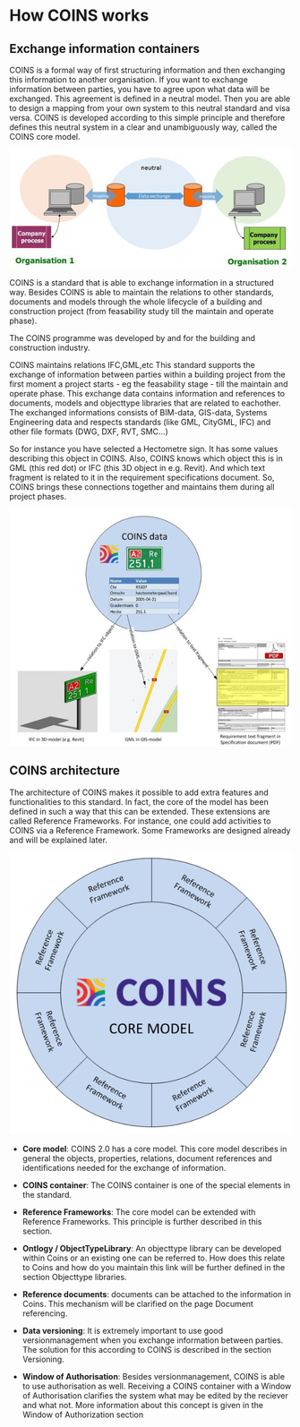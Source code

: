 # How COINS works



## Exchange information containers

COINS is a formal way of first structuring information and then exchanging this information to another organisation. If you want to exchange information between parties, you have to agree upon what data will be exchanged. This agreement is defined in a neutral model. Then you are able to design a mapping from your own system to this neutral standard and visa versa. COINS is developed according to this simple principle and therefore defines this neutral system in a clear and unambiguously way, called the COINS core model.

![Visualisation of information exchange between organisations](./media/600px-Exchangeinformation.jpg "Information exchange between organisations")

COINS is a standard that is able to exchange information in a structured way. Besides COINS is able to maintain the relations to other standards, documents and models through the whole lifecycle of a building and construction project (from feasability study till the maintain and operate phase).

The COINS programme was developed by and for the building and construction industry.


COINS maintains relations IFC,GML,etc
This standard supports the exchange of information between parties within a building project from the first moment a project starts - eg the feasability stage - till the maintain and operate phase. This exchange data contains information and references to documents, models and objecttype libraries that are related to eachother. The exchanged informations consists of BIM-data, GIS-data, Systems Engineering data and respects standards (like GML, CityGML, IFC) and other file formats (DWG, DXF, RVT, SMC...)

So for instance you have selected a Hectometre sign. It has some values describing this object in COINS. Also, COINS knows which object this is in GML (this red dot) or IFC (this 3D object in e.g. Revit). And which text fragment is related to it in the requirement specifications document. So, COINS brings these connections together and maintains them during all project phases.

![Visualisation of the Exchange of information about a Hectometre sign](./media/600px-IFC-GML-PDF_and_COINS.jpg "Exchange of information about a Hectometre sign")


## COINS architecture

The architecture of COINS makes it possible to add extra features and functionalities to this standard. In fact, the core of the model has been defined in such a way that this can be extended. These extensions are called Reference Frameworks. For instance, one could add activities to COINS via a Reference Framework. Some Frameworks are designed already and will be explained later.

![Architecture concept of COINS Core and Reference Frameworks](./media/Architecture.jpg "Architecture concept of COINS Core and Reference frameworks")


* **Core model**: COINS 2.0 has a core model. This core model describes in general the objects, properties, relations, document references and identifications needed for the exchange of information.

* **COINS container**: The COINS container is one of the special elements in the standard.

* **Reference Frameworks**: The core model can be extended with Reference Frameworks. This principle is further described in this section.

* **Ontlogy / ObjectTypeLibrary**: An objecttype library can be developed within Coins or an existing one can be referred to. How does this relate to Coins and how do you maintain this link will be further defined in the section Objecttype libraries.

* **Reference documents**: documents can be attached to the information in Coins. This mechanism will be clarified on the page Document referencing.

* **Data versioning**: It is extremely important to use good versionmanagement when you exchange information between parties. The solution for this according to COINS is described in the section Versioning.

* **Window of Authorisation**: Besides versionmanagement, COINS is able to use authorisation as well. Receiving a COINS container with a Window of Authorisation clarifies the system what may be edited by the reciever and what not. More information about this concept is given in the Window of Authorization section
